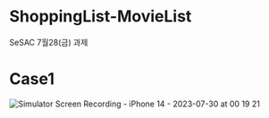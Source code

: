 # ShoppingList-MovieList
SeSAC 7월28(금) 과제

# Case1

![Simulator Screen Recording - iPhone 14 - 2023-07-30 at 00 19 21](https://github.com/Jimmy-Jung/ShoppingList-MovieList/assets/115251866/5b5840fb-2cb4-45fd-ba98-9f63c3f81d6f)
